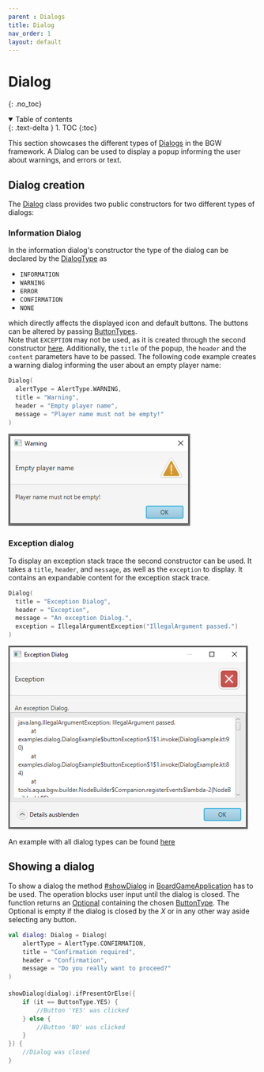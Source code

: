 ```yaml
---
parent : Dialogs
title: Dialog 
nav_order: 1 
layout: default
---
```


# Dialog
{: .no_toc}
<details open markdown="block">
  <summary>
    Table of contents
  </summary>
  {: .text-delta }
1. TOC
{:toc}
</details>

This section showcases the different types of [Dialogs](https://tudo-aqua.github.io/bgw/kotlin-docs/bgw-core/tools.aqua.bgw.dialog/-dialog/index.html) 
in the BGW framework. A Dialog can be used to
display a popup informing the user about warnings, and errors or text.

## Dialog creation

The [Dialog](https://tudo-aqua.github.io/bgw/kotlin-docs/bgw-core/tools.aqua.bgw.dialog/-dialog/index.html) class provides two public constructors for two different types of dialogs:

### Information Dialog
In the information dialog's constructor the type of the dialog can be declared by the [DialogType](https://tudo-aqua.github.io/bgw/kotlin-docs/bgw-core/tools.aqua.bgw.dialog/-dialog-type/index.html) as

* ``INFORMATION``
* ``WARNING``
* ``ERROR``
* ``CONFIRMATION``
* ``NONE``

which directly affects the displayed icon and default buttons. The buttons can be altered by passing [ButtonTypes](https://tudo-aqua.github.io/bgw/kotlin-docs/bgw-core/tools.aqua.bgw.dialog/-button-type/index.html).  
Note that ``EXCEPTION`` may not be used, as it is created through the second constructor [here](https://tudo-aqua.github.io/bgw/dialogs/dialog/dialog.html#exception-dialog).
Additionally, the ``title`` of the popup, the ``header`` and the ``content`` parameters have to be passed.
The following code example creates a warning dialog informing the user about an empty player name:

````kotlin
Dialog(
  alertType = AlertType.WARNING,
  title = "Warning",
  header = "Empty player name",
  message = "Player name must not be empty!"
)
````
![warning_dialog](warning_dialog.png)

### Exception dialog
To display an exception stack trace the second constructor can be used. It takes a ``title``, ``header``, and 
``message``, as well as the ``exception`` to display.
It contains an expandable content for the exception stack trace.

````kotlin
Dialog(
  title = "Exception Dialog",
  header = "Exception",
  message = "An exception Dialog.",
  exception = IllegalArgumentException("IllegalArgument passed.")
)
````
![exception_dialog](exception_dialog.png)

An example with all dialog types can be found [here](https://github.com/tudo-aqua/bgw/blob/main/bgw-docs-examples/src/main/kotlin/examples/dialog/DialogExample.kt)

## Showing a dialog
To show a dialog the method [#showDialog](https://tudo-aqua.github.io/bgw/kotlin-docs/bgw-core/tools.aqua.bgw.core/-board-game-application/show-dialog.html) 
in [BoardGameApplication](https://tudo-aqua.github.io/bgw/kotlin-docs/bgw-core/tools.aqua.bgw.core/-board-game-application/index.html) 
has to be used.
The operation blocks user input until the dialog is closed. The function returns an 
[Optional](https://docs.oracle.com/javase/8/docs/api/java/util/Optional.html) containing the chosen 
[ButtonType](https://tudo-aqua.github.io/bgw/kotlin-docs/bgw-core/tools.aqua.bgw.dialog/-button-type/index.html). 
The Optional is empty if the dialog is closed by the *X* or in any other way aside selecting any button.

````kotlin
val dialog: Dialog = Dialog(
    alertType = AlertType.CONFIRMATION, 
    title = "Confirmation required", 
    header = "Confirmation", 
    message = "Do you really want to proceed?"
)

showDialog(dialog).ifPresentOrElse({ 
    if (it == ButtonType.YES) {
        //Button 'YES' was clicked 
    } else {
        //Button 'NO' was clicked 
    }
}) {
	//Dialog was closed
}
````
